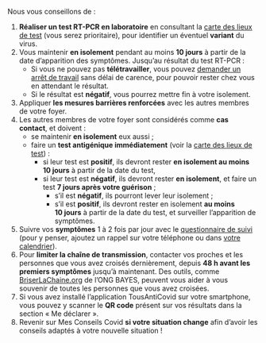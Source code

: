 Nous vous conseillons de :

1. **Réaliser un test RT-PCR en laboratoire** en consultant la <a href="#conseils-depistage" class="lien-depistage">carte des lieux de test</a> (vous serez prioritaire), pour identifier un éventuel **variant** du virus.
2. Vous maintenir **en isolement** pendant au moins **10 jours** à partir de la date d’apparition des symptômes. Jusqu’au résultat du test RT-PCR :
    * Si vous ne pouvez pas **télétravailler**, vous pouvez [demander un arrêt de travail](https://declare.ameli.fr/isolement/conditions) sans délai de carence, pour pouvoir rester chez vous en attendant le résultat.
    * Si le résultat est **négatif**, vous pourrez mettre fin à votre isolement.
3. Appliquer **les mesures barrières renforcées** avec les autres membres de votre foyer.
4. Les autres membres de votre foyer sont considérés comme **cas contact**, et doivent :
    - se maintenir **en isolement** eux aussi ;
    - faire un **test antigénique immédiatement** (voir la <a href="#conseils-depistage" class="lien-depistage">carte des lieux de test</a>) :
        - si leur test est **positif**, ils devront rester **en isolement au moins 10 jours** à partir de la date du test,
        - si leur test est **négatif**, ils devront rester **en isolement**, et faire un test **7 jours après votre guérison** ;
            * s’il est **négatif**, ils pourront lever leur isolement ;
            * s’il est **positif**, ils devront rester en isolement **au moins 10 jours** à partir de la date du test, et surveiller l’apparition de symptômes.
5. Suivre vos **symptômes** 1 à 2 fois par jour avec le [questionnaire de suivi](#suivisymptomes) (pour y penser, ajoutez un rappel sur votre téléphone ou dans <a href="" class="js-calendar" download="rappel-covid19.ics">votre calendrier</a>).
6. Pour **limiter la chaîne de transmission**, contacter vos proches et les personnes que vous avez croisés dernièrement, depuis **48 h avant les premiers symptômes** jusqu’à maintenant. Des outils, comme [BriserLaChaine.org](https://www.briserlachaine.org/statut) de l’ONG BAYES, peuvent vous aider à vous souvenir de toutes les personnes que vous avez croisées.
7. Si vous avez installé l’application TousAntiCovid sur votre smartphone, vous pouvez y scanner le **QR code** présent sur vos résultats dans la section « Me déclarer ».
8. Revenir sur Mes Conseils Covid **si votre situation change** afin d’avoir les conseils adaptés à votre nouvelle situation !
